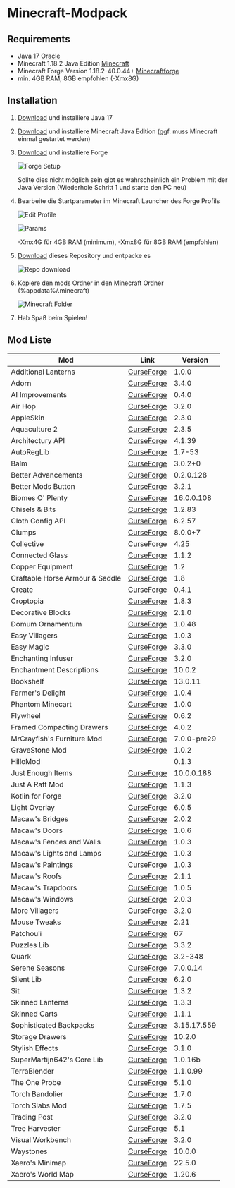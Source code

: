 # Minecraft-Modpack

## Requirements

- Java 17 [Oracle](https://www.oracle.com/java/technologies/downloads/#jdk17-windows)
- Minecraft 1.18.2 Java Edition [Minecraft](https://www.minecraft.net/de-de/download)
- Minecraft Forge Version 1.18.2-40.0.44+ [Minecraftforge](https://files.minecraftforge.net/net/minecraftforge/forge/index_1.18.2.html)
- min. 4GB RAM; 8GB empfohlen (-Xmx8G)

## Installation

1. [Download](https://www.oracle.com/java/technologies/downloads/#jdk17-windows) und installiere Java 17
2. [Download](https://www.minecraft.net/de-de/download) und installiere Minecraft Java Edition (ggf. muss Minecraft einmal gestartet werden)
3. [Download](https://files.minecraftforge.net/net/minecraftforge/forge/index_1.18.1.html) und installiere Forge

    ![Forge Setup](https://hillogames.de/forge-setup.PNG)

    Sollte dies nicht möglich sein gibt es wahrscheinlich ein Problem mit der Java Version (Wiederhole Schritt 1 und starte den PC neu)

4. Bearbeite die Startparameter im Minecraft Launcher des Forge Profils

    ![Edit Profile](https://hillogames.de/edit-profile.PNG)

    ![Params](https://hillogames.de/forge-params.PNG)

    -Xmx4G für 4GB RAM (minimum), -Xmx8G für 8GB RAM (empfohlen)

5. [Download](https://github.com/MrHillo/Minecraft-Modpack/archive/refs/heads/main.zip) dieses Repository und entpacke es

    ![Repo download](https://hillogames.de/download-git.PNG)

6. Kopiere den mods Ordner in den Minecraft Ordner (%appdata%/.minecraft)

    ![Minecraft Folder](https://hillogames.de/minecraft-folder.PNG)

7. Hab Spaß beim Spielen!

## Mod Liste

| Mod                             | Link                                                                                 | Version     |
| ------------------------------- | ------------------------------------------------------------------------------------ | ----------- |
| Additional Lanterns             | [CurseForge](https://www.curseforge.com/minecraft/mc-mods/additional-lanterns)       | 1.0.0       |
| Adorn                           | [CurseForge](https://www.curseforge.com/minecraft/mc-mods/adorn-for-forge)           | 3.4.0       |
| AI Improvements                 | [CurseForge](https://www.curseforge.com/minecraft/mc-mods/ai-improvements)           | 0.4.0       |
| Air Hop                         | [CurseForge](https://www.curseforge.com/minecraft/mc-mods/air-hop)                   | 3.2.0       |
| AppleSkin                       | [CurseForge](https://www.curseforge.com/minecraft/mc-mods/appleskin)                 | 2.3.0       |
| Aquaculture 2                   | [CurseForge](https://www.curseforge.com/minecraft/mc-mods/aquaculture)               | 2.3.5       |
| Architectury API                | [CurseForge](https://www.curseforge.com/minecraft/mc-mods/architectury-forge)        | 4.1.39      |
| AutoRegLib                      | [CurseForge](https://www.curseforge.com/minecraft/mc-mods/autoreglib)                | 1.7-53      |
| Balm                            | [CurseForge](https://www.curseforge.com/minecraft/mc-mods/balm)                      | 3.0.2+0     |
| Better Advancements             | [CurseForge](https://www.curseforge.com/minecraft/mc-mods/better-advancements)       | 0.2.0.128   |
| Better Mods Button              | [CurseForge](https://www.curseforge.com/minecraft/mc-mods/better-mods-button)        | 3.2.1       |
| Biomes O' Plenty                | [CurseForge](https://www.curseforge.com/minecraft/mc-mods/biomes-o-plenty)           | 16.0.0.108  |
| Chisels & Bits                  | [CurseForge](https://www.curseforge.com/minecraft/mc-mods/chisels-bits)              | 1.2.83      |
| Cloth Config API                | [CurseForge](https://www.curseforge.com/minecraft/mc-mods/cloth-config-forge)        | 6.2.57      |
| Clumps                          | [CurseForge](https://www.curseforge.com/minecraft/mc-mods/clumps)                    | 8.0.0+7     |
| Collective                      | [CurseForge](https://www.curseforge.com/minecraft/mc-mods/collective)                | 4.25        |
| Connected Glass                 | [CurseForge](https://www.curseforge.com/minecraft/mc-mods/connected-glass)           | 1.1.2       |
| Copper Equipment                | [CurseForge](https://www.curseforge.com/minecraft/mc-mods/copper-equipment-forge)    | 1.2         |
| Craftable Horse Armour & Saddle | [CurseForge](https://www.curseforge.com/minecraft/mc-mods/cha-s)                     | 1.8         |
| Create                          | [CurseForge](https://www.curseforge.com/minecraft/mc-mods/create)                    | 0.4.1       |
| Croptopia                       | [CurseForge](https://www.curseforge.com/minecraft/mc-mods/croptopia-fabric)          | 1.8.3       |
| Decorative Blocks               | [CurseForge](https://www.curseforge.com/minecraft/mc-mods/decorative-blocks)         | 2.1.0       |
| Domum Ornamentum                | [CurseForge](https://www.curseforge.com/minecraft/mc-mods/domum-ornamentum)          | 1.0.48      |
| Easy Villagers                  | [CurseForge](https://www.curseforge.com/minecraft/mc-mods/easy-villagers)            | 1.0.3       |
| Easy Magic                      | [CurseForge](https://www.curseforge.com/minecraft/mc-mods/easy-magic)                | 3.3.0       |
| Enchanting Infuser              | [CurseForge](https://www.curseforge.com/minecraft/mc-mods/enchanting-infuser-forge)  | 3.2.0       |
| Enchantment Descriptions        | [CurseForge](https://www.curseforge.com/minecraft/mc-mods/enchantment-descriptions)  | 10.0.2      |
| Bookshelf                       | [CurseForge](https://www.curseforge.com/minecraft/mc-mods/bookshelf)                 | 13.0.11     |
| Farmer's Delight                | [CurseForge](https://www.curseforge.com/minecraft/mc-mods/farmers-delight)           | 1.0.4       |
| Phantom Minecart                | [CurseForge](https://www.curseforge.com/minecraft/mc-mods/fix-my-minecart)           | 1.0.0       |
| Flywheel                        | [CurseForge](https://www.curseforge.com/minecraft/mc-mods/flywheel)                  | 0.6.2       |
| Framed Compacting Drawers       | [CurseForge](https://www.curseforge.com/minecraft/mc-mods/framed-compacting-drawers) | 4.0.2       |
| MrCrayfish's Furniture Mod      | [CurseForge](https://www.curseforge.com/minecraft/mc-mods/mrcrayfish-furniture-mod)  | 7.0.0-pre29 |
| GraveStone Mod                  | [CurseForge](https://www.curseforge.com/minecraft/mc-mods/gravestone-mod)            | 1.0.2       |
| HilloMod                        |                                                                                      | 0.1.3       |
| Just Enough Items               | [CurseForge](https://www.curseforge.com/minecraft/mc-mods/jei)                       | 10.0.0.188  |
| Just A Raft Mod                 | [CurseForge](https://www.curseforge.com/minecraft/mc-mods/just-a-raft-mod)           | 1.1.3       |
| Kotlin for Forge                | [CurseForge](https://www.curseforge.com/minecraft/mc-mods/kotlin-for-forge)          | 3.2.0       |
| Light Overlay                   | [CurseForge](https://www.curseforge.com/minecraft/mc-mods/light-overlay)             | 6.0.5       |
| Macaw's Bridges                 | [CurseForge](https://www.curseforge.com/minecraft/mc-mods/macaws-bridges)            | 2.0.2       |
| Macaw's Doors                   | [CurseForge](https://www.curseforge.com/minecraft/mc-mods/macaws-doors)              | 1.0.6       |
| Macaw's Fences and Walls        | [CurseForge](https://www.curseforge.com/minecraft/mc-mods/macaws-fences-and-walls)   | 1.0.3       |
| Macaw's Lights and Lamps        | [CurseForge](https://www.curseforge.com/minecraft/mc-mods/macaws-lights-and-lamps)   | 1.0.3       |
| Macaw's Paintings               | [CurseForge](https://www.curseforge.com/minecraft/mc-mods/macaws-paintings)          | 1.0.3       |
| Macaw's Roofs                   | [CurseForge](https://www.curseforge.com/minecraft/mc-mods/macaws-roofs)              | 2.1.1       |
| Macaw's Trapdoors               | [CurseForge](https://www.curseforge.com/minecraft/mc-mods/macaws-trapdoors)          | 1.0.5       |
| Macaw's Windows                 | [CurseForge](https://www.curseforge.com/minecraft/mc-mods/macaws-windows)            | 2.0.3       |
| More Villagers                  | [CurseForge](https://www.curseforge.com/minecraft/mc-mods/more-villagers)            | 3.2.0       |
| Mouse Tweaks                    | [CurseForge](https://www.curseforge.com/minecraft/mc-mods/mouse-tweaks)              | 2.21        |
| Patchouli                       | [CurseForge](https://www.curseforge.com/minecraft/mc-mods/patchouli)                 | 67          |
| Puzzles Lib                     | [CurseForge](https://www.curseforge.com/minecraft/mc-mods/puzzles-lib)               | 3.3.2       |
| Quark                           | [CurseForge](https://www.curseforge.com/minecraft/mc-mods/quark)                     | 3.2-348     |
| Serene Seasons                  | [CurseForge](https://www.curseforge.com/minecraft/mc-mods/serene-seasons)            | 7.0.0.14    |
| Silent Lib                      | [CurseForge](https://www.curseforge.com/minecraft/mc-mods/silent-lib)                | 6.2.0       |
| Sit                             | [CurseForge](https://www.curseforge.com/minecraft/mc-mods/sit)                       | 1.3.2       |
| Skinned Lanterns                | [CurseForge](https://www.curseforge.com/minecraft/mc-mods/skinned-lanterns)          | 1.3.3       |
| Skinned Carts                   | [CurseForge](https://www.curseforge.com/minecraft/mc-mods/skinned-carts)             | 1.1.1       |
| Sophisticated Backpacks         | [CurseForge](https://www.curseforge.com/minecraft/mc-mods/sophisticated-backpacks)   | 3.15.17.559 |
| Storage Drawers                 | [CurseForge](https://www.curseforge.com/minecraft/mc-mods/storage-drawers)           | 10.2.0      |
| Stylish Effects                 | [CurseForge](https://www.curseforge.com/minecraft/mc-mods/stylish-effects)           | 3.1.0       |
| SuperMartijn642's Core Lib      | [CurseForge](https://www.curseforge.com/minecraft/mc-mods/supermartijn642s-core-lib) | 1.0.16b     |
| TerraBlender                    | [CurseForge](https://www.curseforge.com/minecraft/mc-mods/terrablender)              | 1.1.0.99    |
| The One Probe                   | [CurseForge](https://www.curseforge.com/minecraft/mc-mods/the-one-probe)             | 5.1.0       |
| Torch Bandolier                 | [CurseForge](https://www.curseforge.com/minecraft/mc-mods/torch-bandolier)           | 1.7.0       |
| Torch Slabs Mod                 | [CurseForge](https://www.curseforge.com/minecraft/mc-mods/torchslabs-mod)            | 1.7.5       |
| Trading Post                    | [CurseForge](https://www.curseforge.com/minecraft/mc-mods/trading-post)              | 3.2.0       |
| Tree Harvester                  | [CurseForge](https://www.curseforge.com/minecraft/mc-mods/tree-harvester)            | 5.1         |
| Visual Workbench                | [CurseForge](https://www.curseforge.com/minecraft/mc-mods/visual-workbench)          | 3.2.0       |
| Waystones                       | [CurseForge](https://www.curseforge.com/minecraft/mc-mods/waystones)                 | 10.0.0      |
| Xaero's Minimap                 | [CurseForge](https://www.curseforge.com/minecraft/mc-mods/xaeros-minimap)            | 22.5.0      |
| Xaero's World Map               | [CurseForge](https://www.curseforge.com/minecraft/mc-mods/xaeros-world-map)          | 1.20.6      |
